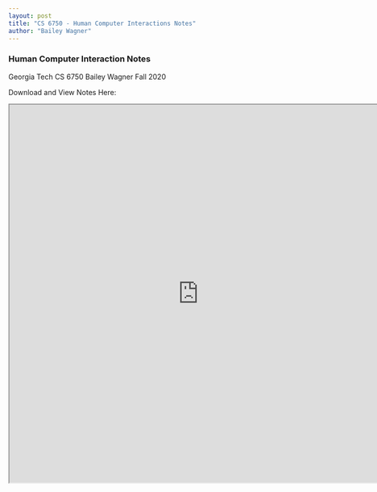 ```yaml
---
layout: post
title: "CS 6750 - Human Computer Interactions Notes"
author: "Bailey Wagner"
---
```


### Human Computer Interaction Notes
Georgia Tech CS 6750
Bailey Wagner
Fall 2020 

Download and View Notes Here:
<iframe src="https://docs.google.com/viewer?srcid=18wAPNNfozQvE8qJ7qtM1SRm6TeM0u3te&pid=explorer&efh=false&a=v&chrome=false&embedded=true" width="750px" height="750px"></iframe>
